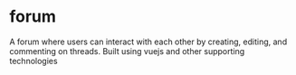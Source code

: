 # forum
A forum where users can interact with each other by creating, editing, and commenting on threads. Built using vuejs and other supporting technologies
